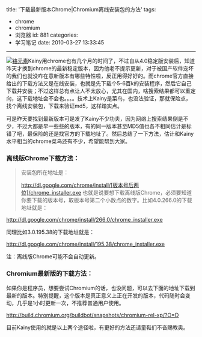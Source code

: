 title: '下载最新版本Chrome|Chromium离线安装包的方法'
tags:
  - chrome
  - chromium
  - 浏览器
id: 881
categories:
  - 学习笔记
date: 2010-03-27 13:33:45
---

[![](http://a.kainy.cn/201003/20070124202153!Chromium(II)-acetate-dimer-3D-balls.png "铬元素")](http://a.kainy.cn/201003/20070124202153!Chromium(II)-acetate-dimer-3D-balls.png)Kainy用chrome也有几个月的时间了，不过自从4.0稳定版安装后，知道昨天才换到chrome的最新稳定版本，因为他老不提示更新，对于被国产软件宠坏的我们也就没咋在意新版本有哪些特性啦，反正用得好好的。而chrome官方直接给出的下载方法又是在线安装，也就是先下载个5-6百k的安装程序，然后它自己下载并安装；不过这样总有点让人不太放心，尤其在国内，啥搜索结果都可以重定向，这下载地址会不会也。。。。技术上Kainy是菜鸟，也没法验证，那就保险点，找个离线安装包，下载来验证md5，这样踏实点。

可是昨天要找到最新版本可是发了Kainy不少功夫，因为网络上搜索结果倒是不少，不过大都是早一些些的版本，有的同一版本甚至MD5值也各不相同估计是标错了吧，最保险的还是找官方的下载地址了。然后总结了一下方法，估计和Kainy水平相当的<!--more-->chrome菜鸟还有不少，希望能帮到大家。

### 离线版Chrome下载方法：

> 安装包所在地址是：
> 
> http://dl.google.com/chrome/install/[版本号后两位]/chrome_installer.exe
也就是说要想下载离线版Chrome，必须要知道你要下载的版本号，取版本号第二个小数点的数字。比如4.0.266.0的下载地址就是：

http://dl.google.com/chrome/install/266.0/chrome_installer.exe

同理比如3.0.195.38的下载地址就是：

http://dl.google.com/chrome/install/195.38/chrome_installer.exe

注：离线版Chrome可能不会自动更新。

### Chromium最新版的下载方法：

如果你是程序员，想要尝试Chromium的话，也没问题，可以去下面的地址下载到最新的版本。特别提醒，这个版本是真正意义上正在开发的版本，代码随时会变动，几乎是1小时更新一次，不推荐普通用户使用。

http://build.chromium.org/buildbot/snapshots/chromium-rel-xp/?O=D

目前Kainy使用的就是以上两个途径啦，有更好的方法还请童鞋们不吝赐教奥。